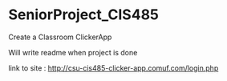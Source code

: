 # SeniorProject_CIS485
Create a Classroom ClickerApp

Will write readme when project is done

link to site : http://csu-cis485-clicker-app.comuf.com/login.php
